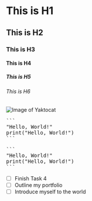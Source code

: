 # This is H1
## This is H2
### This is H3
#### This is H4
##### This is H5
###### This is H6
![Image of Yaktocat](https://octodex.github.com/images/yaktocat.png)

<pre>
``` 
"Hello, World!"
print("Hello, World!")
```
</pre>

<pre>
``` 
"Hello, World!"
print("Hello, World!")
```
</pre>

- [ ] Finish Task 4
- [ ] Outline my portfolio
- [ ] Introduce myself to the world
